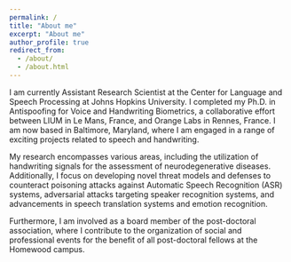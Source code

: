 ```yaml
---
permalink: /
title: "About me"
excerpt: "About me"
author_profile: true
redirect_from: 
  - /about/
  - /about.html
---
```


I am currently Assistant Research Scientist at the Center for Language and Speech Processing at Johns Hopkins University. I completed my Ph.D. in Antispoofing for Voice and Handwriting Biometrics, a collaborative effort between LIUM in Le Mans, France, and Orange Labs in Rennes, France. I am now based in Baltimore, Maryland, where I am engaged in a range of exciting projects related to speech and handwriting.

My research encompasses various areas, including the utilization of handwriting signals for the assessment of neurodegenerative diseases. Additionally, I focus on developing novel threat models and defenses to counteract poisoning attacks against Automatic Speech Recognition (ASR) systems, adversarial attacks targeting speaker recognition systems, and advancements in speech translation systems and emotion recognition.

Furthermore, I am involved as a board member of the post-doctoral association, where I contribute to the organization of social and professional events for the benefit of all post-doctoral fellows at the Homewood campus.